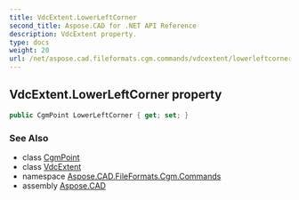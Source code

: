 ```yaml
---
title: VdcExtent.LowerLeftCorner
second_title: Aspose.CAD for .NET API Reference
description: VdcExtent property. 
type: docs
weight: 20
url: /net/aspose.cad.fileformats.cgm.commands/vdcextent/lowerleftcorner/
---
```

## VdcExtent.LowerLeftCorner property

```csharp
public CgmPoint LowerLeftCorner { get; set; }
```

### See Also

* class [CgmPoint](../../../aspose.cad.fileformats.cgm.classes/cgmpoint/)
* class [VdcExtent](../)
* namespace [Aspose.CAD.FileFormats.Cgm.Commands](../../vdcextent/)
* assembly [Aspose.CAD](../../../)


